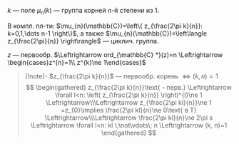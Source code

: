 $k$ — поле
$\mu_{n}(k)$ — группа корней $n$-й степени из 1.

В компл. пл-ти: $\mu_{n}(\mathbb{C})=\left\{  z_{\frac{2\pi k}{n}}: k=0,1,\dots n-1  \right\}$, а также $\mu_{n}(\mathbb{C})=\left\langle  z_{\frac{2\pi}{n}}  \right\rangle$ — циклич. группа.

$z$ — первообр. $\Leftrightarrow ord_{\mathbb{C} *}(z)=n \Leftrightarrow \begin{cases}z^{n}=1\\ z^{k}\ne 1\end{cases}$

> [!note]- $z_{\frac{2\pi k}{n}}$ — первообр. корень $\Leftrightarrow (k, n)=1$
> $$
> \begin{gathered}
> z_{\frac{2\pi k}{n}}\text{ - перв.} \Leftrightarrow \forall l<n: \left( z_{\frac{2\pi k}{n}} \right)^{l}\ne 1 \Leftrightarrow\\\Leftrightarrow z_{\frac{2\pi kl}{n}}\ne 1 =z_{0}\implies \frac{2\pi kl}{n}\ne 0\text{ в T} \Leftrightarrow\\\Leftrightarrow \frac{2\pi kl}{n}\ne 2\pi s \Leftrightarrow \forall l<n: kl \;\not\vdots\; n \Leftrightarrow (k, n)=1
> \end{gathered}
> $$

